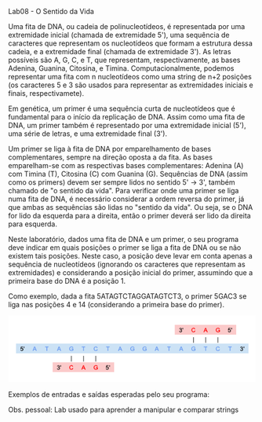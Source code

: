 Lab08 - O Sentido da Vida

Uma fita de DNA, ou cadeia de polinucleotídeos, é representada por uma extremidade inicial (chamada de extremidade 5'), uma sequência de caracteres que representam os nucleotídeos que formam a estrutura dessa cadeia, e a extremidade final (chamada de extremidade 3'). As letras possíveis são A, G, C, e T, que representam, respectivamente, as bases Adenina, Guanina, Citosina, e Timina. Computacionalmente, podemos representar uma fita com n nucleotídeos como uma string de n+2 posições (os caracteres 5 e 3 são usados para representar as extremidades iniciais e finais, respectivamete).

Em genética, um primer é uma sequência curta de nucleotídeos que é fundamental para o início da replicação de DNA. Assim como uma fita de DNA, um primer também é representado por uma extremidade inicial (5'), uma série de letras, e uma extremidade final (3').

Um primer se liga à fita de DNA por emparelhamento de bases complementares, sempre na direção oposta a da fita. As bases emparelham-se com as respectivas bases complementares: Adenina (A) com Timina (T), Citosina (C) com Guanina (G). Sequências de DNA (assim como os primers) devem ser sempre lidos no sentido 5' -> 3', também chamado de "o sentido da vida". Para verificar onde uma primer se liga numa fita de DNA, é necessário considerar a ordem reversa do primer, já que ambas as sequências são lidas no "sentido da vida". Ou seja, se o DNA for lido da esquerda para a direita, então o primer deverá ser lido da direita para esquerda.

Neste laboratório, dados uma fita de DNA e um primer, o seu programa deve indicar em quais posições o primer se liga a fita de DNA ou se não existem tais posições. Neste caso, a posição deve levar em conta apenas a sequência de nucleotídeos (ignorando os caracteres que representam as extremidades) e considerando a posição inicial do primer, assumindo que a primeira base do DNA é a posição 1.

Como exemplo, dada a fita 5ATAGTCTAGGATAGTCT3, o primer 5GAC3 se liga nas posições 4 e 14 (considerando a primeira base do primer).

![plot](dna_primer.png)

Exemplos de entradas e saídas esperadas pelo seu programa:


Obs. pessoal: Lab usado para aprender a manipular e comparar strings
